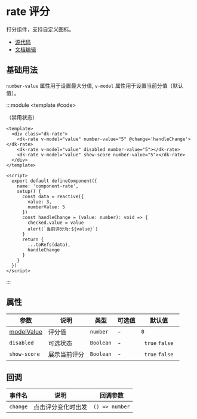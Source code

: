 # rate 评分

打分组件，支持自定义图标。

- [源代码](https://github.com/dk-plus-ui/dk-plus-ui/tree/master/packages/components/dkrate)
- [文档编辑](https://github.com/dk-plus-ui/dk-plus-ui/blob/master/docs/zh/components/dkrate.md)

## <a id="基础用法">基础用法</a>

`number-value` 属性用于设置最大分值, `v-model` 属性用于设置当前分值（默认值）。

:::module
<template #code>

<div class="dk-rate__docs">
<div><dk-rate v-model="value" number-value="5"></dk-rate></div>
<div><dk-rate v-model="value" disabled number-value="5"></dk-rate>（禁用状态）</div>
<div><dk-rate v-model="value" show-score number-value="5"></dk-rate></div>
</div>
</template>

```vue
<template>
  <div class="dk-rate">
    <dk-rate v-model="value" number-value="5" @change='handleChange'></dk-rate>
    <dk-rate v-model="value" disabled number-value="5"></dk-rate>
    <dk-rate v-model="value" show-score number-value="5"></dk-rate>
  </div>
</template>

<script>
  export default defineComponent({
    name: 'component-rate',
    setup() {
      const data = reactive({
        value: 3,
        numberValue: 5
      })
      const handleChange = (value: number): void => {
        checked.value = value
        alert(`当前评分为:${value}`)
      }
      return {
        ...toRefs(data),
        handleChange
      }
    }
  })
</script>
```

:::

## 属性

| 参数                    | 说明         | 类型      | 可选值 | 默认值           |
| ----------------------- | ------------ | --------- | ------ | ---------------- |
| [modelValue](#基础使用) | 评分值       | `number`  | -      | `0`              |
| `disabled`              | 可选状态     | `Boolean` | -      | ` true` `false ` |
| `show-score`            | 展示当前评分 | `Boolean` | -      | ` true` `false ` |

## 回调

| 事件名   | 说明               | 回调参数       |
| -------- | ------------------ | -------------- |
| `change` | 点击评分变化时出发 | `() => number` |
